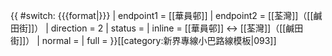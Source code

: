 {{ #switch: {{{format|}}}
  | endpoint1 = [[華員邨]]
  | endpoint2 = [[荃灣]]（[[鹹田街]]）
  | direction = 2
  | status =
  | inline = [[華員邨]] ↔ [[荃灣]]（[[鹹田街]]）
  | normal =
  | full =
}}<noinclude>[[category:新界專線小巴路線模板|093]]</noinclude>